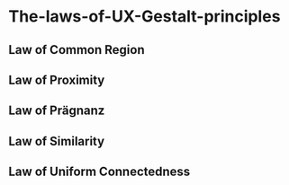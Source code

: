 # The-laws-of-UX-Gestalt-principles
## Law of Common Region
## Law of Proximity
## Law of Prägnanz
## Law of Similarity
## Law of Uniform Connectedness
